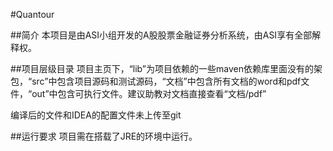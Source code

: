 #Quantour

##简介
本项目是由ASI小组开发的A股股票金融证券分析系统，由ASI享有全部解释权。

##项目层级目录
项目主页下，“lib”为项目依赖的一些maven依赖库里面没有的架包，“src”中包含项目源码和测试源码，“文档”中包含所有文档的word和pdf文件，“out”中包含可执行文件。建议助教对文档直接查看“文档/pdf”

编译后的文件和IDEA的配置文件未上传至git

##运行要求
项目需在搭载了JRE的环境中运行。